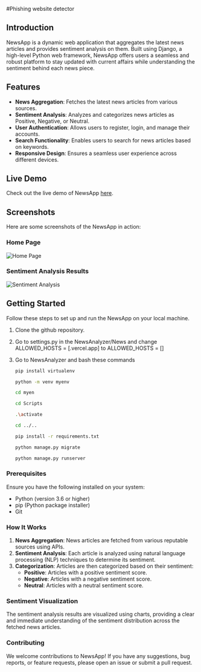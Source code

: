 
#Phishing website detector

## Introduction

NewsApp is a dynamic web application that aggregates the latest news articles and provides sentiment analysis on them. Built using Django, a high-level Python web framework, NewsApp offers users a seamless and robust platform to stay updated with current affairs while understanding the sentiment behind each news piece.

## Features

- **News Aggregation**: Fetches the latest news articles from various sources.
- **Sentiment Analysis**: Analyzes and categorizes news articles as Positive, Negative, or Neutral.
- **User Authentication**: Allows users to register, login, and manage their accounts.
- **Search Functionality**: Enables users to search for news articles based on keywords.
- **Responsive Design**: Ensures a seamless user experience across different devices.

## Live Demo

Check out the live demo of NewsApp [here](https://news-analyzer-two.vercel.app).

## Screenshots

Here are some screenshots of the NewsApp in action:

### Home Page
![Home Page](screenshots/homepage.png)

### Sentiment Analysis Results
![Sentiment Analysis](screenshots/screenshots.png)

## Getting Started

Follow these steps to set up and run the NewsApp on your local machine.

1. Clone the github repository.

2. Go to settings.py in the NewsAnalyzer/News and change 
   ALLOWED_HOSTS = [.vercel.app] 
   to ALLOWED_HOSTS = []

3. Go to NewsAnalyzer and bash these commands
   ```bash
   pip install virtualenv
    ```
   ```bash
   python -m venv myenv
   ```
   ```bash
   cd myen
   ```
   ```bash
   cd Scripts
   ```
   ```bash
   .\activate
   ```
    ```bash
   cd ../..
    ```
     ```bash
   pip install -r requirements.txt
   ```
   ```bash
   python manage.py migrate
   ```
    ```bash
   python manage.py runserver
   ```


### Prerequisites

Ensure you have the following installed on your system:

- Python (version 3.6 or higher)
- pip (Python package installer)
- Git

### How It Works

1. **News Aggregation**: News articles are fetched from various reputable sources using APIs.
2. **Sentiment Analysis**: Each article is analyzed using natural language processing (NLP) techniques to determine its sentiment.
3. **Categorization**: Articles are then categorized based on their sentiment:
   - **Positive**: Articles with a positive sentiment score.
   - **Negative**: Articles with a negative sentiment score.
   - **Neutral**: Articles with a neutral sentiment score.

### Sentiment Visualization

The sentiment analysis results are visualized using charts, providing a clear and immediate understanding of the sentiment distribution across the fetched news articles.

### Contributing
We welcome contributions to NewsApp! If you have any suggestions, bug reports, or feature requests, please open an issue or submit a pull request.





